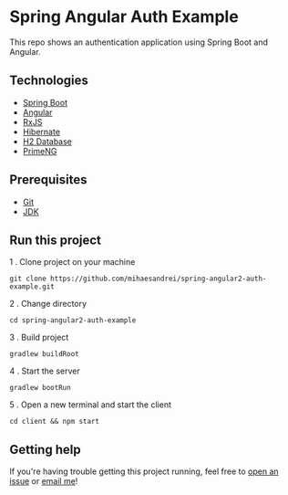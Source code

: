 # Spring Angular Auth Example #

This repo shows an authentication application using Spring Boot and Angular.

## Technologies ##
* [Spring Boot](https://spring.io/)
* [Angular](http://angular.io/)
* [RxJS](http://reactivex.io/rxjs/)
* [Hibernate](http://hibernate.org/)
* [H2 Database](http://www.h2database.com/html/main.html)
* [PrimeNG](http://www.primefaces.org/primeng/)

## Prerequisites ##
* [Git](https://git-scm.com/book/en/v2/Getting-Started-Installing-Git)
* [JDK ](https://www.java.com/en/download/)

## Run this project ##
1 . Clone project on your machine
```
git clone https://github.com/mihaesandrei/spring-angular2-auth-example.git
```
2 . Change directory
```
cd spring-angular2-auth-example
```
3 . Build project
```
gradlew buildRoot
```
4 . Start the server
```
gradlew bootRun
```
5 . Open a new terminal and start the client
```
cd client && npm start
```

## Getting help ##

If you're having trouble getting this project running, feel free to [open an issue](https://github.com/mihaesandrei/spring-angular2-auth-example/issues/new) or [email me](mailto:mihaes.andrei@gmail.com)!